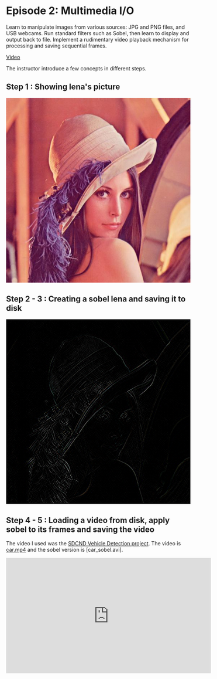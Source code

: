 # Episode 2: Multimedia I/O

Learn to manipulate images from various sources: JPG and PNG files, and USB webcams. Run standard filters such as Sobel, then learn to display and output back to file. Implement a rudimentary video playback mechanism for processing and saving sequential frames.

[Video](https://www.youtube.com/watch?v=PEaNXO5SKsE)

The instructor introduce a few concepts in different steps. 

## Step 1 : Showing lena's picture

![lena](lena.jpg)

## Step 2 - 3 : Creating a sobel lena and saving it to disk

![lena sobel](./lena_sobel.png)

## Step 4 - 5 : Loading a video from disk, apply sobel to its frames and saving the video

The video I used was the [SDCND Vehicle Detection project](https://github.com/darienmt/CarND-Vehicle-Detection-P5). The video is [car.mp4](./car.mp4) and the sobel version is [car_sobel.avi].

<iframe width="560" height="315" src="https://www.youtube.com/embed/5vSalZv8EJU" frameborder="0" allow="autoplay; encrypted-media" allowfullscreen></iframe>

